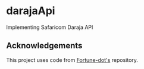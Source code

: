 # darajaApi
Implementing Safaricom Daraja API

## Acknowledgements

This project uses code from  [Fortune-dot's](https://github.com/Fortune-dot/daraja-tutorial) repository.


